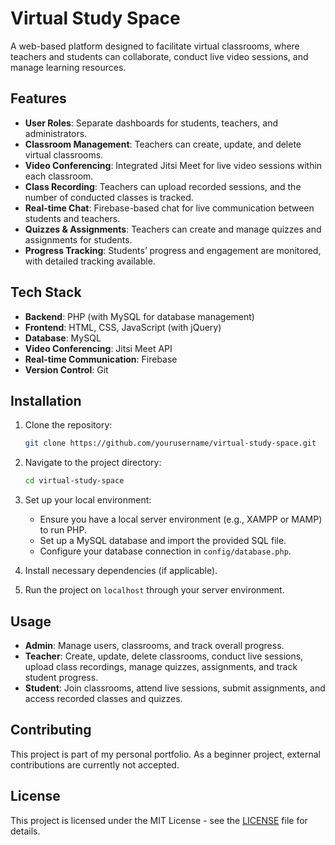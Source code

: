 # Virtual Study Space

A web-based platform designed to facilitate virtual classrooms, where teachers and students can collaborate, conduct live video sessions, and manage learning resources.

## Features

- **User Roles**: Separate dashboards for students, teachers, and administrators.
- **Classroom Management**: Teachers can create, update, and delete virtual classrooms.
- **Video Conferencing**: Integrated Jitsi Meet for live video sessions within each classroom.
- **Class Recording**: Teachers can upload recorded sessions, and the number of conducted classes is tracked.
- **Real-time Chat**: Firebase-based chat for live communication between students and teachers.
- **Quizzes & Assignments**: Teachers can create and manage quizzes and assignments for students.
- **Progress Tracking**: Students’ progress and engagement are monitored, with detailed tracking available.

## Tech Stack

- **Backend**: PHP (with MySQL for database management)
- **Frontend**: HTML, CSS, JavaScript (with jQuery)
- **Database**: MySQL
- **Video Conferencing**: Jitsi Meet API
- **Real-time Communication**: Firebase
- **Version Control**: Git

## Installation

1. Clone the repository:
    ```bash
    git clone https://github.com/yourusername/virtual-study-space.git
    ```
2. Navigate to the project directory:
    ```bash
    cd virtual-study-space
    ```
3. Set up your local environment:
   - Ensure you have a local server environment (e.g., XAMPP or MAMP) to run PHP.
   - Set up a MySQL database and import the provided SQL file.
   - Configure your database connection in `config/database.php`.

4. Install necessary dependencies (if applicable).

5. Run the project on `localhost` through your server environment.

## Usage

- **Admin**: Manage users, classrooms, and track overall progress.
- **Teacher**: Create, update, delete classrooms, conduct live sessions, upload class recordings, manage quizzes, assignments, and track student progress.
- **Student**: Join classrooms, attend live sessions, submit assignments, and access recorded classes and quizzes.

## Contributing

This project is part of my personal portfolio. As a beginner project, external contributions are currently not accepted.

## License

This project is licensed under the MIT License - see the [LICENSE](LICENSE) file for details.
